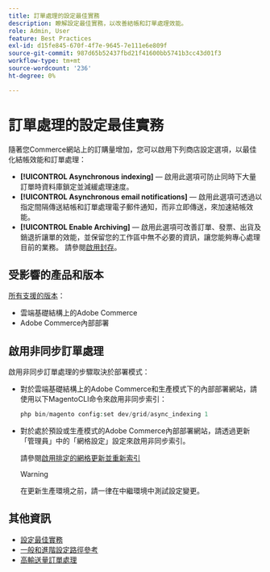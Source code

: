 ```yaml
---
title: 訂單處理的設定最佳實務
description: 瞭解設定最佳實務，以改善結帳和訂單處理效能。
role: Admin, User
feature: Best Practices
exl-id: d15fe845-670f-4f7e-9645-7e111e6e809f
source-git-commit: 987d65b52437fbd21f41600bb5741b3cc43d01f3
workflow-type: tm+mt
source-wordcount: '236'
ht-degree: 0%

---
```


# 訂單處理的設定最佳實務

隨著您Commerce網站上的訂購量增加，您可以啟用下列商店設定選項，以最佳化結帳效能和訂單處理：

- **[!UICONTROL Asynchronous indexing]** — 啟用此選項可防止同時下大量訂單時資料庫鎖定並減緩處理速度。
- **[!UICONTROL Asynchronous email notifications]** — 啟用此選項可透過以指定間隔傳送結帳和訂單處理電子郵件通知，而非立即傳送，來加速結帳效能。
- **[!UICONTROL Enable Archiving]** — 啟用此選項可改善訂單、發票、出貨及銷退折讓單的效能，並保留您的工作區中無不必要的資訊，讓您能夠專心處理目前的業務。 請參閱[啟用封存](https://experienceleague.adobe.com/zh-hant/docs/commerce-admin/stores-sales/order-management/orders/order-archive)。

## 受影響的產品和版本

[所有支援的版本](../../../release/versions.md)：

- 雲端基礎結構上的Adobe Commerce
- Adobe Commerce內部部署

## 啟用非同步訂單處理

啟用非同步訂單處理的步驟取決於部署模式：

- 對於雲端基礎結構上的Adobe Commerce和生產模式下的內部部署網站，請使用以下MagentoCLI命令來啟用非同步索引：

  ```php
  php bin/magento config:set dev/grid/async_indexing 1
  ```

- 對於處於預設或生產模式的Adobe Commerce內部部署網站，請透過更新「管理員」中的「網格設定」設定來啟用非同步索引。

  請參閱[啟用排定的網格更新並重新索引](https://experienceleague.adobe.com/docs/commerce-admin/stores-sales/order-management/orders/order-scheduled-operations.html?lang=zh-Hant#enable-scheduled-grid-updates-and-reindexing)

  >[!WARNING]
  >
  >在更新生產環境之前，請一律在中繼環境中測試設定變更。

## 其他資訊

- [設定最佳實務](../../../performance/configuration.md)
- [一般和進階設定路徑參考](../../../configuration/reference/config-reference-general.md)
- [高輸送量訂單處理](../../../performance/high-throughput-order-processing.md)
